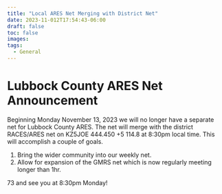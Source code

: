 ```yaml
---
title: "Local ARES Net Merging with District Net"
date: 2023-11-012T17:54:43-06:00
draft: false
toc: false
images:
tags:
  - General
---
```

# Lubbock County ARES Net Announcement

Beginning Monday November 13, 2023 we will no longer have a separate net for Lubbock County ARES. The net will merge with the district RACES/ARES net on KZ5JOE 444.450 +5 114.8 at 8:30pm local time. This will accomplish a couple of goals. 
1. Bring the wider community into our weekly net.
2. Allow for expansion of the GMRS net which is now regularly meeting longer than 1hr.

73 and see you at 8:30pm Monday!